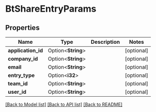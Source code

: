 # BtShareEntryParams

## Properties

Name | Type | Description | Notes
------------ | ------------- | ------------- | -------------
**application_id** | Option<**String**> |  | [optional]
**company_id** | Option<**String**> |  | [optional]
**email** | Option<**String**> |  | [optional]
**entry_type** | Option<**i32**> |  | [optional]
**team_id** | Option<**String**> |  | [optional]
**user_id** | Option<**String**> |  | [optional]

[[Back to Model list]](../README.md#documentation-for-models) [[Back to API list]](../README.md#documentation-for-api-endpoints) [[Back to README]](../README.md)


